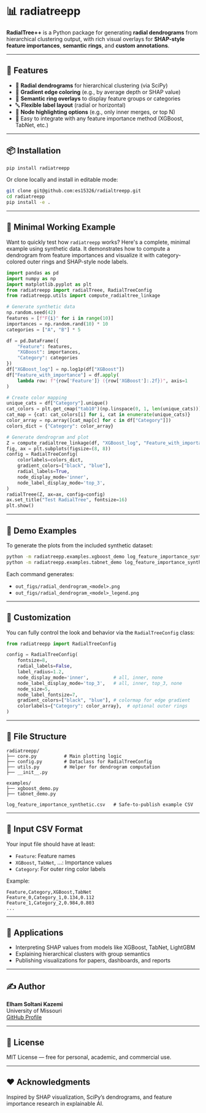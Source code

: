 # 📊 radiatreepp

**RadialTree++** is a Python package for generating **radial dendrograms** from hierarchical clustering output, with rich visual overlays for **SHAP-style feature importances**, **semantic rings**, and **custom annotations**.

---

## 🚀 Features

- 📐 **Radial dendrograms** for hierarchical clustering (via SciPy)
- 🎨 **Gradient edge coloring** (e.g., by average depth or SHAP value)
- 🧠 **Semantic ring overlays** to display feature groups or categories
- 🔤 **Flexible label layout** (radial or horizontal)
- 🔘 **Node highlighting options** (e.g., only inner merges, or top N)
- 🧩 Easy to integrate with any feature importance method (XGBoost, TabNet, etc.)

---

## 📦 Installation

```bash
pip install radiatreepp
```

Or clone locally and install in editable mode:

```bash
git clone git@github.com:es15326/radialtreepp.git
cd radiatreepp
pip install -e .
```

---

## 🧪 Minimal Working Example

Want to quickly test how `radiatreepp` works? Here's a complete, minimal example using synthetic data. It demonstrates how to compute a dendrogram from feature importances and visualize it with category-colored outer rings and SHAP-style node labels.

```python
import pandas as pd
import numpy as np
import matplotlib.pyplot as plt
from radiatreepp import radialTreee, RadialTreeConfig
from radiatreepp.utils import compute_radialtree_linkage

# Generate synthetic data
np.random.seed(42)
features = [f"F{i}" for i in range(10)]
importances = np.random.rand(10) * 10
categories = ["A", "B"] * 5

df = pd.DataFrame({
    "Feature": features,
    "XGBoost": importances,
    "Category": categories
})
df["XGBoost_log"] = np.log1p(df["XGBoost"])
df["Feature_with_importance"] = df.apply(
    lambda row: f"{row['Feature']} ({row['XGBoost']:.2f})", axis=1
)

# Create color mapping
unique_cats = df["Category"].unique()
cat_colors = plt.get_cmap("tab10")(np.linspace(0, 1, len(unique_cats)))
cat_map = {cat: cat_colors[i] for i, cat in enumerate(unique_cats)}
color_array = np.array([cat_map[c] for c in df["Category"]])
colors_dict = {"Category": color_array}

# Generate dendrogram and plot
Z = compute_radialtree_linkage(df, "XGBoost_log", "Feature_with_importance")
fig, ax = plt.subplots(figsize=(8, 8))
config = RadialTreeConfig(
    colorlabels=colors_dict,
    gradient_colors=["black", "blue"],
    radial_labels=True,
    node_display_mode='inner',
    node_label_display_mode='top_3',
)
radialTreee(Z, ax=ax, config=config)
ax.set_title("Test RadialTree", fontsize=16)
plt.show()
```

---

## 🧪 Demo Examples

To generate the plots from the included synthetic dataset:

```bash
python -m radiatreepp.examples.xgboost_demo log_feature_importance_synthetic.csv
python -m radiatreepp.examples.tabnet_demo log_feature_importance_synthetic.csv
```

Each command generates:

- `out_figs/radial_dendrogram_<model>.png`
- `out_figs/radial_dendrogram_<model>_legend.png`

---

## 🔧 Customization

You can fully control the look and behavior via the `RadialTreeConfig` class:

```python
from radiatreepp import RadialTreeConfig

config = RadialTreeConfig(
    fontsize=8,
    radial_labels=False,
    label_radius=1.2,
    node_display_mode='inner',         # all, inner, none
    node_label_display_mode='top_3',   # all, inner, top_3, none
    node_size=5,
    node_label_fontsize=7,
    gradient_colors=["black", "blue"], # colormap for edge gradient
    colorlabels={"Category": color_array},  # optional outer rings
)
```

---

## 📁 File Structure

```
radiatreepp/
├── core.py          # Main plotting logic
├── config.py        # Dataclass for RadialTreeConfig
├── utils.py         # Helper for dendrogram computation
├── __init__.py

examples/
├── xgboost_demo.py
├── tabnet_demo.py

log_feature_importance_synthetic.csv   # Safe-to-publish example CSV
```

---

## 📘 Input CSV Format

Your input file should have at least:

- `Feature`: Feature names
- `XGBoost`, `TabNet`, ...: Importance values
- `Category`: For outer ring color labels

Example:

```csv
Feature,Category,XGBoost,TabNet
Feature_0,Category_1,0.134,0.112
Feature_1,Category_2,0.984,0.803
...
```

---

## 🧠 Applications

- Interpreting SHAP values from models like XGBoost, TabNet, LightGBM
- Explaining hierarchical clusters with group semantics
- Publishing visualizations for papers, dashboards, and reports

---

## ✍️ Author

**Elham Soltani Kazemi**  
University of Missouri  
[GitHub Profile](https://github.com/YOUR_USERNAME)

---

## 📜 License

MIT License — free for personal, academic, and commercial use.

---

## ❤️ Acknowledgments

Inspired by SHAP visualization, SciPy’s dendrograms, and feature importance research in explainable AI.
